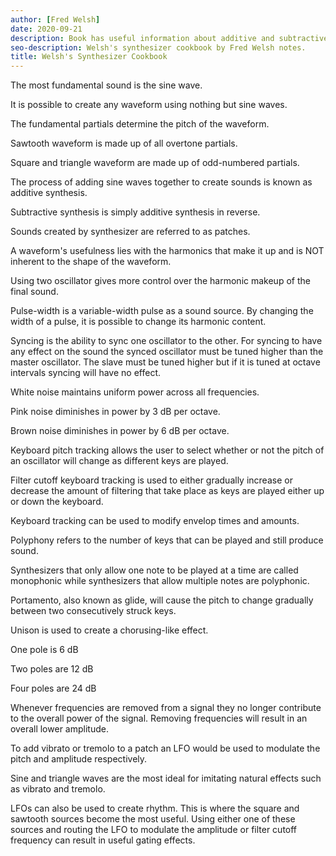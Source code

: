 ```yaml
---
author: [Fred Welsh]
date: 2020-09-21
description: Book has useful information about additive and subtractive synths, along a list of patch settings.
seo-description: Welsh's synthesizer cookbook by Fred Welsh notes.
title: Welsh's Synthesizer Cookbook
---
```


The most fundamental sound is the sine wave.

It is possible to create any waveform using nothing but sine waves.

The fundamental partials determine the pitch of the waveform.

Sawtooth waveform is made up of all overtone partials.

Square and triangle waveform are made up of odd-numbered partials.

The process of adding sine waves together to create sounds is known as additive synthesis.

Subtractive synthesis is simply additive synthesis in reverse.

Sounds created by synthesizer are referred to as patches.

A waveform's usefulness lies with the harmonics that make it up and is NOT inherent to the shape of the waveform.

Using two oscillator gives more control over the harmonic makeup of the final sound.

Pulse-width is a variable-width pulse as a sound source. By changing the width of a pulse, it is possible to change its harmonic content.

Syncing is the ability to sync one oscillator to the other. For syncing to have any effect on the sound the synced oscillator must be tuned higher than the master oscillator. The slave must be tuned higher but if it is tuned at octave intervals syncing will have no effect.

White noise maintains uniform power across all frequencies.

Pink noise diminishes in power by 3 dB per octave.

Brown noise diminishes in power by 6 dB per octave.

Keyboard pitch tracking allows the user to select whether or not the pitch of an oscillator will change as different keys are played.

Filter cutoff keyboard tracking is used to either gradually increase or decrease the amount of filtering that take place as keys are played either up or down the keyboard.

Keyboard tracking can be used to modify envelop times and amounts.

Polyphony refers to the number of keys that can be played and still produce sound.

Synthesizers that only allow one note to be played at a time are called monophonic while synthesizers that allow multiple notes are polyphonic.

Portamento, also known as glide, will cause the pitch to change gradually between two consecutively struck keys.

Unison is used to create a chorusing-like effect.

One pole is 6 dB

Two poles are 12 dB

Four poles are 24 dB

Whenever frequencies are removed from a signal they no longer contribute to the overall power of the signal. Removing frequencies will result in an overall lower amplitude.

To add vibrato or tremolo to a patch an LFO would be used to modulate the pitch and amplitude respectively.

Sine and triangle waves are the most ideal for imitating natural effects such as vibrato and tremolo.

LFOs can also be used to create rhythm. This is where the square and sawtooth sources become the most useful. Using either one of these sources and routing the LFO to modulate the amplitude or filter cutoff frequency can result in useful gating effects.
